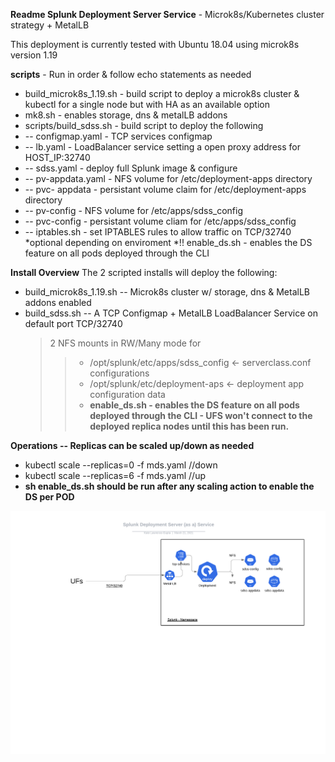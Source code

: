 **Readme Splunk Deployment Server Service** -  Microk8s/Kubernetes cluster strategy + MetalLB


This deployment is currently tested with Ubuntu 18.04 using microk8s version 1.19 

**scripts** - Run in order & follow echo statements as needed
 * build_microk8s_1.19.sh - build script to deploy a microk8s cluster & kubectl for a single node but with HA as an available option
 * mk8.sh - enables storage, dns & metalLB addons
 * scripts/build_sdss.sh - build script to deploy the following
* -- configmap.yaml - TCP services configmap
* -- lb.yaml - LoadBalancer service setting a open proxy address for HOST_IP:32740
* -- sdss.yaml - deploy full Splunk image & configure
* -- pv-appdata.yaml - NFS volume for /etc/deployment-apps directory
* -- pvc- appdata - persistant volume claim for /etc/deployment-apps directory
* -- pv-config  - NFS volume for /etc/apps/sdss_config
* -- pvc-config - persistant volume cliam for /etc/apps/sdss_config
* -- iptables.sh  - set IPTABLES rules to allow traffic on TCP/32740 *optional depending on enviroment
*!! enable_ds.sh - enables the DS feature on all pods deployed through the CLI

**Install Overview**
The 2 scripted installs will deploy the following:
* build_microk8s_1.19.sh -- Microk8s cluster w/ storage, dns & MetalLB addons enabled
* build_sdss.sh -- A TCP Configmap + MetalLB LoadBalancer Service on default port TCP/32740
    > 2 NFS mounts in RW/Many mode for
    >> * /opt/splunk/etc/apps/sdss_config <- serverclass.conf configurations
    >> * /opt/splunk/etc/deployment-aps <- deployment app configuration data
    >> * **enable_ds.sh - enables the DS feature on all pods deployed through the CLI - UFS won't connect to the deployed replica nodes until this has been run.**
    
**Operations -- Replicas can be scaled up/down as needed** 
* kubectl scale --replicas=0 -f mds.yaml //down
* kubectl scale --replicas=6 -f mds.yaml //up
* **sh enable_ds.sh should be run after any scaling action to enable the DS per POD**

![SDSS](SDSS.png)
